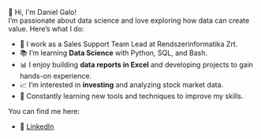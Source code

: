 👋 Hi, I'm Daniel Galo!  
I’m passionate about data science and love exploring how data can create value. Here’s what I do:

- 💼 I work as a Sales Support Team Lead at Rendszerinformatika Zrt.  
- 📚 I’m learning **Data Science** with Python, SQL, and Bash.  
- 📊 I enjoy building **data reports in Excel** and developing projects to gain hands-on experience.  
- 📈 I’m interested in **investing** and analyzing stock market data.  
- 🌱 Constantly learning new tools and techniques to improve my skills.  

You can find me here:  
- 🔗 [LinkedIn](https://www.linkedin.com/in/danielgalo/)
